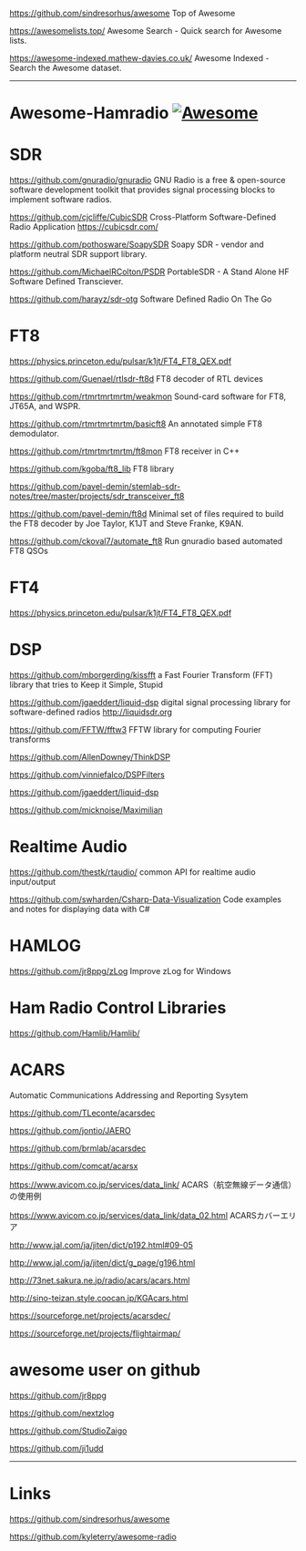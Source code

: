 https://github.com/sindresorhus/awesome Top of Awesome

https://awesomelists.top/   Awesome Search - Quick search for Awesome lists.

https://awesome-indexed.mathew-davies.co.uk/   Awesome Indexed - Search the Awesome dataset.

---

# Awesome-Hamradio   [![Awesome](https://awesome.re/badge.svg)](https://awesome.re)

# SDR

https://github.com/gnuradio/gnuradio  GNU Radio is a free & open-source software development toolkit that provides signal processing blocks to implement software radios.

https://github.com/cjcliffe/CubicSDR Cross-Platform Software-Defined Radio Application https://cubicsdr.com/

https://github.com/pothosware/SoapySDR Soapy SDR - vendor and platform neutral SDR support library.

https://github.com/MichaelRColton/PSDR PortableSDR - A Stand Alone HF Software Defined Transciever.

https://github.com/harayz/sdr-otg Software Defined Radio On The Go

# FT8

https://physics.princeton.edu/pulsar/k1jt/FT4_FT8_QEX.pdf

https://github.com/Guenael/rtlsdr-ft8d    FT8 decoder of RTL devices

https://github.com/rtmrtmrtmrtm/weakmon   Sound-card software for FT8, JT65A, and WSPR.

https://github.com/rtmrtmrtmrtm/basicft8    An annotated simple FT8 demodulator.

https://github.com/rtmrtmrtmrtm/ft8mon    FT8 receiver in C++

https://github.com/kgoba/ft8_lib FT8 library

https://github.com/pavel-demin/stemlab-sdr-notes/tree/master/projects/sdr_transceiver_ft8

https://github.com/pavel-demin/ft8d  Minimal set of files required to build the FT8 decoder by Joe Taylor, K1JT and Steve Franke, K9AN.

https://github.com/ckoval7/automate_ft8   Run gnuradio based automated FT8 QSOs

# FT4

https://physics.princeton.edu/pulsar/k1jt/FT4_FT8_QEX.pdf

# DSP

https://github.com/mborgerding/kissfft   a Fast Fourier Transform (FFT) library that tries to Keep it Simple, Stupid

https://github.com/jgaeddert/liquid-dsp digital signal processing library for software-defined radios http://liquidsdr.org

https://github.com/FFTW/fftw3 FFTW library for computing Fourier transforms

https://github.com/AllenDowney/ThinkDSP

https://github.com/vinniefalco/DSPFilters

https://github.com/jgaeddert/liquid-dsp

https://github.com/micknoise/Maximilian

# Realtime Audio

https://github.com/thestk/rtaudio/ common API for realtime audio input/output

https://github.com/swharden/Csharp-Data-Visualization Code examples and notes for displaying data with C#

# HAMLOG

https://github.com/jr8ppg/zLog  Improve zLog for Windows

# Ham Radio Control Libraries

https://github.com/Hamlib/Hamlib/

# ACARS

Automatic Communications Addressing and Reporting Sysytem

https://github.com/TLeconte/acarsdec

https://github.com/jontio/JAERO

https://github.com/brmlab/acarsdec

https://github.com/comcat/acarsx

https://www.avicom.co.jp/services/data_link/ ACARS（航空無線データ通信）の使用例

https://www.avicom.co.jp/services/data_link/data_02.html ACARSカバーエリア

http://www.jal.com/ja/jiten/dict/p192.html#09-05

http://www.jal.com/ja/jiten/dict/g_page/g196.html

http://73net.sakura.ne.jp/radio/acars/acars.html

http://sino-teizan.style.coocan.jp/KGAcars.html

https://sourceforge.net/projects/acarsdec/

https://sourceforge.net/projects/flightairmap/

# awesome user on github

https://github.com/jr8ppg

https://github.com/nextzlog

https://github.com/StudioZaigo

https://github.com/ji1udd

---

# Links

https://github.com/sindresorhus/awesome

https://github.com/kyleterry/awesome-radio



